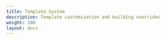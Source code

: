```yaml
---
title: Template System
description: Template customization and building overrides 
weight: 100 
layout: docs
---
```

